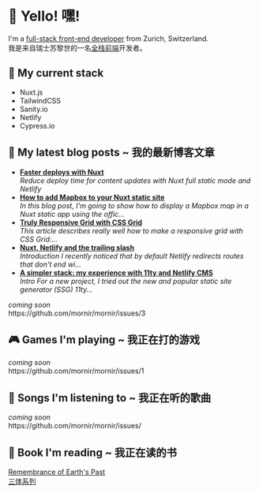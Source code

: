 <h1 id="yello">👋 Yello! 嘿!</h1>

<p>I'm a <a href="https://full-stack.netlify.app/">full-stack front-end developer</a> from Zurich, Switzerland. <br />
我是来自瑞士苏黎世的一名<a href="https://full-stack.netlify.app/">全栈前端</a>开发者。</p>

<h2 id="mycurrentstack">🍔 My current stack</h2>

<ul>
  <li>Nuxt.js</li>

  <li>TailwindCSS</li>

  <li>Sanity.io</li>

  <li>Netlify</li>

  <li>Cypress.io</li>
</ul>

<h2 id="mylatestblogpostst">📝 My latest blog posts ~ 我的最新博客文章</h2>
 
<ul>
    <li> <a href="https:&#x2F;&#x2F;dev.to&#x2F;mornir&#x2F;faster-deploys-with-nuxt-22hi"><b>Faster deploys with Nuxt</b></a><br/><i>Reduce deploy time for content updates with Nuxt full static mode and Netlify</i></li>
    <li> <a href="https:&#x2F;&#x2F;dev.to&#x2F;mornir&#x2F;how-to-add-mapbox-to-your-nuxt-static-site-b59"><b>How to add Mapbox to your Nuxt static site</b></a><br/><i>In this blog post, I&#39;m going to show how to display a Mapbox map in a Nuxt static app using the offic...</i></li>
    <li> <a href="https:&#x2F;&#x2F;dev.to&#x2F;mornir&#x2F;truly-responsive-grid-with-css-grid-3c46"><b>Truly Responsive Grid with CSS Grid</b></a><br/><i>This article describes really well how to make a responsive grid with CSS Grid:...</i></li>
    <li> <a href="https:&#x2F;&#x2F;dev.to&#x2F;mornir&#x2F;nuxt-netlify-and-the-trailing-slash-3gge"><b>Nuxt, Netlify and the trailing slash</b></a><br/><i>Introduction   I recently noticed that by default Netlify redirects routes that don&#39;t end wi...</i></li>
    <li> <a href="https:&#x2F;&#x2F;dev.to&#x2F;mornir&#x2F;a-simpler-stack-my-experience-with-11ty-and-netlify-cms-346p"><b>A simpler stack: my experience with 11ty and Netlify CMS</b></a><br/><i>Intro   For a new project, I tried out the new and popular static site generator (SSG) 11ty...</i></li>
</ul>


<p><em>coming soon</em> <br />
https://github.com/mornir/mornir/issues/3</p>

<h2 id="gamesimplayingt">🎮 Games I'm playing ~ 我正在打的游戏</h2>

<p><em>coming soon</em> <br />
https://github.com/mornir/mornir/issues/1</p>

<h2 id="songsimlisteningtot">🎵 Songs I'm listening to ~ 我正在听的歌曲</h2>

<p><em>coming soon</em> <br />
https://github.com/mornir/mornir/issues/</p>

<h2 id="bookimreadingt">📖 Book I'm reading ~ 我正在读的书</h2>

<p><a href="https://en.wikipedia.org/wiki/Remembrance_of_Earth%27s_Past">Remembrance of Earth's Past</a> <br />
<a href="https://baike.baidu.com/item/%E4%B8%89%E4%BD%93/5739303">三体系列</a></p>